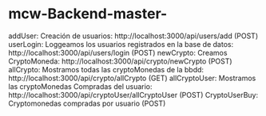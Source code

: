 # mcw-Backend-master-
addUser: Creación de usuarios: http://localhost:3000/api/users/add (POST)
userLogin: Loggeamos los usuarios registrados en la base de datos: http://localhost:3000/api/users/login (POST)
newCrypto: Creamos CryptoMoneda: http://localhost:3000/api/crypto/newCrypto (POST)
allCrypto: Mostramos todas las cryptoMonedas de la bbdd: http://localhost:3000/api/crypto/allCrypto (GET)
allCryptoUser: Mostramos las cryptoMonedas Compradas del usuario: http://localhost:3000/api/cryptoUser/allCryptoUser (POST)
CryptoUserBuy: Cryptomonedas compradas por usuario (POST)
